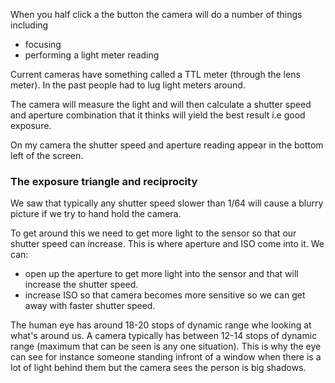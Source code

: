 When you half click a the button the camera will do a number of things including

- focusing
- performing a light meter reading

Current cameras have something called a TTL meter (through the lens meter). In the past people had to lug light meters around.

The camera will measure the light and will then calculate a shutter speed and aperture combination that it thinks will yield the best result i.e good exposure.

On my camera the shutter speed and aperture reading appear in the bottom left of the screen.

### The exposure triangle and reciprocity

We saw that typically any shutter speed slower than 1/64 will cause a blurry picture if we try to hand hold the camera. 

To get around this we need to get more light to the sensor so that our shutter speed can increase. This is where aperture and ISO come into it. We can:

- open up the aperture to get more light into the sensor and that will increase the shutter speed.
- increase ISO so that camera becomes more sensitive so we can get away with faster shutter speed.


The human eye has around 18-20 stops of dynamic range whe looking at what's around us. A camera typically has between 12-14 stops of dynamic range (maximum that can be seen is any one situation). This is why the eye can see for instance someone standing infront of a window when there is a lot of light behind them but the camera sees the person is big shadows.